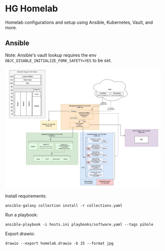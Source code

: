 # HG Homelab

Homelab configurations and setup using Ansible, Kubernetes, Vault, and more.

## Ansible

Note: Ansible's vault lookup requires the env `OBJC_DISABLE_INITIALIZE_FORK_SAFETY=YES` to be set.

![Homelab](homelab.jpg)

Install requirements:
```
ansible-galaxy collection install -r collections.yaml
```

Run a playbook:
```
ansible-playbook -i hosts.ini playbooks/software.yaml --tags pihole
```

Export drawio:
```
drawio --export homelab.drawio -b 25 --format jpg
```
